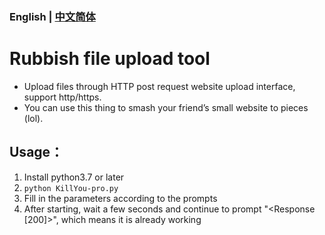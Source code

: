 ### English | [中文简体](./README_zh-cn.md)
# Rubbish file upload tool
* Upload files through HTTP post request website upload interface, support http/https.
* You can use this thing to smash your friend’s small website to pieces (lol).

## Usage：
1. Install python3.7 or later
2. `python KillYou-pro.py`
3. Fill in the parameters according to the prompts
4. After starting, wait a few seconds and continue to prompt "<Response [200]>", which means it is already working

